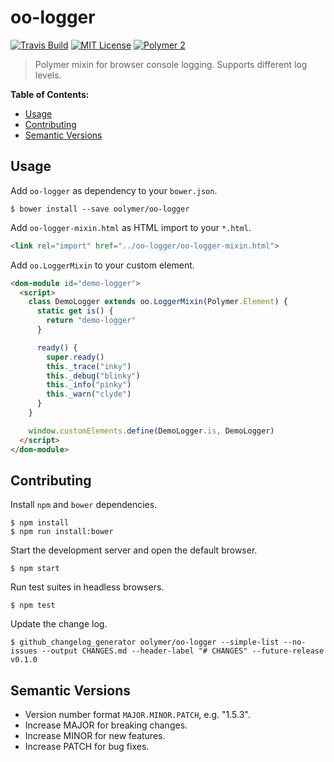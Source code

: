 # oo-logger

[![Travis Build](https://img.shields.io/travis/oolymer/oo-logger/master.svg)](https://travis-ci.org/oolymer/oo-logger)
[![MIT License](https://img.shields.io/badge/license-MIT%20License-blue.svg?style=flat)](https://opensource.org/licenses/MIT)
[![Polymer 2](https://img.shields.io/badge/webcomponents-Polymer%202-orange.svg?style=flat)](https://www.polymer-project.org/2.0/start/)

> Polymer mixin for browser console logging. Supports different log levels.

**Table of Contents:**

<!-- TOC depthFrom:2 -->

- [Usage](#usage)
- [Contributing](#contributing)
- [Semantic Versions](#semantic-versions)

<!-- /TOC -->

## Usage

Add `oo-logger` as dependency to your `bower.json`.

~~~
$ bower install --save oolymer/oo-logger
~~~

Add `oo-logger-mixin.html` as HTML import to your `*.html`.

~~~html
<link rel="import" href="../oo-logger/oo-logger-mixin.html">
~~~

Add `oo.LoggerMixin` to your custom element.

~~~html
<dom-module id="demo-logger">
  <script>
    class DemoLogger extends oo.LoggerMixin(Polymer.Element) {
      static get is() {
        return "demo-logger"
      }

      ready() {
        super.ready()
        this._trace("inky")
        this._debug("blinky")
        this._info("pinky")
        this._warn("clyde")
      }
    }

    window.customElements.define(DemoLogger.is, DemoLogger)
  </script>
</dom-module>
~~~

## Contributing

Install `npm` and `bower` dependencies.

~~~
$ npm install
$ npm run install:bower
~~~

Start the development server and open the default browser.

~~~
$ npm start
~~~

Run test suites in headless browsers.

~~~
$ npm test
~~~

Update the change log.

~~~
$ github_changelog_generator oolymer/oo-logger --simple-list --no-issues --output CHANGES.md --header-label "# CHANGES" --future-release v0.1.0
~~~

## Semantic Versions

- Version number format `MAJOR.MINOR.PATCH`, e.g. "1.5.3".
- Increase MAJOR for breaking changes.
- Increase MINOR for new features.
- Increase PATCH for bug fixes.
